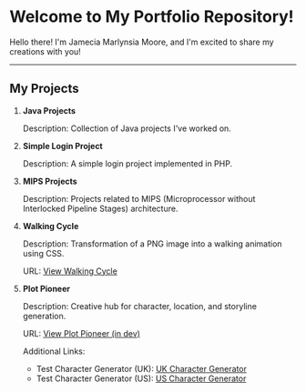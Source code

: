 # Welcome to My Portfolio Repository!

Hello there! I'm Jamecia Marlynsia Moore, and I'm excited to share my creations with you!

---

## My Projects

1. **Java Projects**
   
   Description: Collection of Java projects I've worked on.
   
2. **Simple Login Project**
   
   Description: A simple login project implemented in PHP.
   
3. **MIPS Projects**
   
   Description: Projects related to MIPS (Microprocessor without Interlocked Pipeline Stages) architecture.
   
4. **Walking Cycle**
   
   Description: Transformation of a PNG image into a walking animation using CSS.
   
   URL: [View Walking Cycle](https://jamecia-portfolio.netlify.app/walking-cycle)

5. **Plot Pioneer**
   
   Description: Creative hub for character, location, and storyline generation.
   
   URL: [View Plot Pioneer (in dev)](https://splendid-marzipan-1f5ffc.netlify.app/)

   Additional Links:
   - Test Character Generator (UK): [UK Character Generator](https://splendid-marzipan-1f5ffc.netlify.app/generate/uk/menu/character-generator)
   - Test Character Generator (US): [US Character Generator](https://splendid-marzipan-1f5ffc.netlify.app/generate/us/menu/character-generator)
